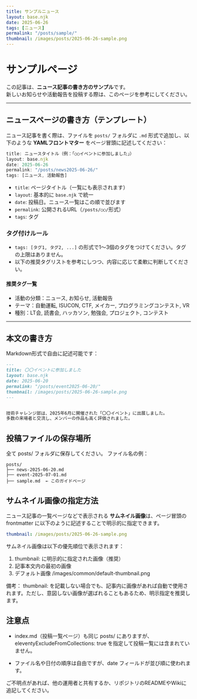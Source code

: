 ```yaml
---
title: サンプルニュース
layout: base.njk
date: 2025-06-26
tags: [ニュース]
permalink: "/posts/sample/"
thumbnail: /images/posts/2025-06-26-sample.png
---
```


# サンプルページ

この記事は、**ニュース記事の書き方のサンプル**です。  
新しいお知らせや活動報告を投稿する際は、このページを参考にしてください。

---

## ニュースページの書き方（テンプレート）

ニュース記事を書く際は、ファイルを `posts/` フォルダに `.md` 形式で追加し、以下のような **YAMLフロントマター** をページ冒頭に記述してください：

```js
title: ニュースタイトル（例：「○○イベントに参加しました」）
layout: base.njk
date: 2025-06-26
permalink: "/posts/news2025-06-26/"
tags: [ニュース, 活動報告]
```

- `title`: ページタイトル（一覧にも表示されます）
- `layout`: 基本的に `base.njk` で統一
- `date`: 投稿日。ニュース一覧はこの順で並びます
- `permalink`: 公開されるURL（`/posts/○○/`形式）
- `tags`: タグ

### タグ付けルール

- `tags: [タグ1, タグ2, ...]` の形式で1〜3個のタグをつけてください。タグの上限はありません。
- 以下の推奨タグリストを参考にしつつ、内容に応じて柔軟に判断してください。

#### 推奨タグ一覧

- 活動の分類：ニュース, お知らせ, 活動報告
- テーマ：自動運転, ISUCON, CTF, メイカー, プログラミングコンテスト, VR
- 種別：LT会, 読書会, ハッカソン, 勉強会, プロジェクト, コンテスト

---

## 本文の書き方

Markdown形式で自由に記述可能です：

```markdown
---
title: 〇〇イベントに参加しました
layout: base.njk
date: 2025-06-20
permalink: "/posts/event2025-06-20/"
thumbnail: /images/posts/2025-06-26-sample.png
---


技術チャレンジ部は、2025年6月に開催された「〇〇イベント」に出展しました。  
多数の来場者と交流し、メンバーの作品も高く評価されました。
```

## 投稿ファイルの保存場所
全て posts/ フォルダに保存してください。
ファイル名の例：

```
posts/
├── news-2025-06-20.md
├── event-2025-07-01.md
├── sample.md  ← このガイドページ
```

## サムネイル画像の指定方法

ニュース記事の一覧ページなどで表示される **サムネイル画像**は、ページ冒頭の frontmatter に以下のように記述することで明示的に指定できます。

```yaml
thumbnail: /images/posts/2025-06-26-sample.png
```
サムネイル画像は以下の優先順位で表示されます：
1. thumbnail: に明示的に指定された画像（推奨）
1. 記事本文内の最初の画像
1. デフォルト画像 /images/common/default-thumbnail.png

備考： thumbnail: を記載しない場合でも、記事内に画像があれば自動で使用されます。ただし、意図しない画像が選ばれることもあるため、明示指定を推奨します。

## 注意点
- index.md（投稿一覧ページ）も同じ posts/ にありますが、eleventyExcludeFromCollections: true を指定して投稿一覧には含まれていません。

- ファイル名や日付の順序は自由ですが、date フィールドが並び順に使われます。

ご不明点があれば、他の運用者と共有するか、リポジトリのREADMEやWikiに追記してください。